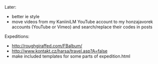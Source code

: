 
Later:
- better ie style
- move videos from my KaniiniLM YouTube account to my honzajavorek accounts (YouTube or Vimeo) and search/replace their codes in posts

Expeditions:
- http://roughgiraffed.com/FBalbum/
- http://www.kontakt.cz/harsa/travel.asp?A=false
- make included templates for some parts of expedition.html
